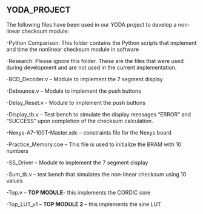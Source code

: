 ## YODA_PROJECT

The following files have been used in our YODA project to develop a non-linear checksum module:

-Python Comparison: This folder contains the Python scripts that implement and time the nonlinear checksum module in software

-Research: Please ignore this folder. These are the files that were used during development and are not used in the current implementation.

-BCD_Decoder.v – Module to implement the 7 segment display

-Debounce.v – Module to implement the push buttons

-Delay_Reset.v - Module to implement the push buttons

-Display_tb.v – Test bench to simulate the display messages “ERROR” and “SUCCESS” upon completion of the checksum calculation.

-Nexys-A7-100T-Master.xdc – constraints file for the Nexys board

-Practice_Memory.coe – This file is used to initialize the BRAM with 10 numbers

-SS_Driver – Module to implement the 7 segment display

-Sum_tb.v – test bench that simulates the non-linear checksum using 10 values

-Top.v – **TOP MODULE**- this implements the CORDIC core 

-Top_LUT_v1 – **TOP MODULE 2** – this implements the sine LUT 
